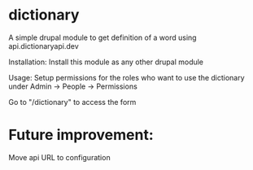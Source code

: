 # dictionary
A simple drupal module to get definition of a word using api.dictionaryapi.dev

Installation:
Install this module as any other drupal module

Usage:
Setup permissions for the roles who want to use the dictionary under Admin -> People -> Permissions

Go to "/dictionary" to access the form

Future improvement:
==================
Move api URL to configuration
